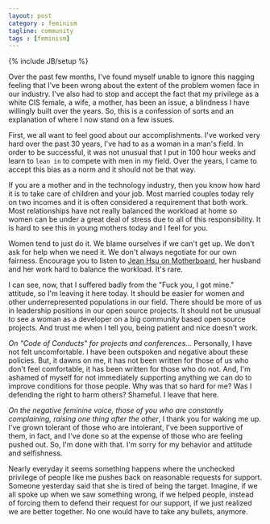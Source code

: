 ```yaml
---
layout: post
category : feminism
tagline: community
tags : [feminism]
---
```

{% include JB/setup %}

Over the past few months, I've found myself unable to ignore this nagging feeling that I've been wrong about the extent of the problem women face in our industry. I've also had to stop and accept the fact that my privilege as a white CIS female, a wife, a mother, has been an issue, a blindness I have willingly built over the years. So, this is a confession of sorts and an explanation of where I now stand on a few issues.

First, we all want to feel good about our accomplishments. I've worked very hard over the past 30 years, I've had to as a woman in a man's field. In order to be successful, it was not unusual that I put in 100 hour weeks and learn to `lean in` to compete with men in my field. Over the years, I came to accept this bias as a norm and it should not be that way.

If you are a mother and in the technology industry, then you know how hard it is to take care of children and your job. Most married couples today rely on two incomes and it is often considered a requirement that both work. Most relationships have not really balanced the workload at home so women can be under a great deal of stress due to all of this responsibility. It is hard to see this in young mothers today and I feel for you.

Women tend to just do it. We blame ourselves if we can't get up. We don't ask for help when we need it. We don't always negotiate for our own fairness. Encourage you to listen to [Jean Hsu on Motherboard](http://www.motherboardpodcast.com/episode-2-jean-hsu/), her husband and her work hard to balance the workload. It's rare.

I can see, now, that I suffered badly from the "Fuck you, I got mine." attitude, so I'm leaving it here today. It should be easier for women and other underrepresented populations in our field. There should be more of us in leadership positions in our open source projects. It should not be unusual to see a woman as a developer on a big community based open source projects. And trust me when I tell you, being patient and nice doesn't work.

*On "Code of Conducts" for projects and conferences...* Personally, I have not felt uncomfortable. I have been outspoken and negative about these policies. But, it dawns on me, it has not been written for those of us who don't feel comfortable, it has been written for those who do not. And, I'm ashamed of myself for not immediately supporting anything we can do to improve conditions for those people. Why was that so hard for me? Was I defending the right to harm others? Shameful. I leave that here.

*On the negative feminine voice, those of you who are constantly complaining, raising one thing after the other*, I thank you for waking me up. I've grown tolerant of those who are intolerant, I've been supportive of them, in fact, and I've done so at the expense of those who are feeling pushed out. So, I'm done with that. I'm sorry for my behavior and attitude and selfishness.

Nearly everyday it seems something happens where the unchecked privilege of people like me pushes back on reasonable requests for support. Someone yesterday said that she is tired of being the target. Imagine, if we all spoke up when we saw something wrong, if we helped people, instead of forcing them to defend their request for our support, if we just realized we are better together. No one would have to take any bullets, anymore.
